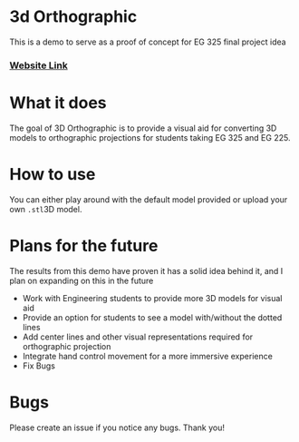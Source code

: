 # 3d Orthographic

This is a demo to serve as a proof of concept for EG 325 final project idea
### [Website Link](https://threedorth.onrender.com)

# What it does

The goal of 3D Orthographic is to provide a visual aid for converting 3D models to orthographic projections for students taking EG 325 and EG 225.

# How to use

You can either play around with the default model provided or upload your own ```.stl```3D model.

# Plans for the future

The results from this demo have proven it has a solid idea behind it, and I plan on expanding on this in the future
- Work with Engineering students to provide more 3D models for visual aid
- Provide an option for students to see a model with/without the dotted lines
- Add center lines and other visual representations required for orthographic projection
- Integrate hand control movement for a more immersive experience
- Fix Bugs

# Bugs
Please create an issue if you notice any bugs. Thank you!
